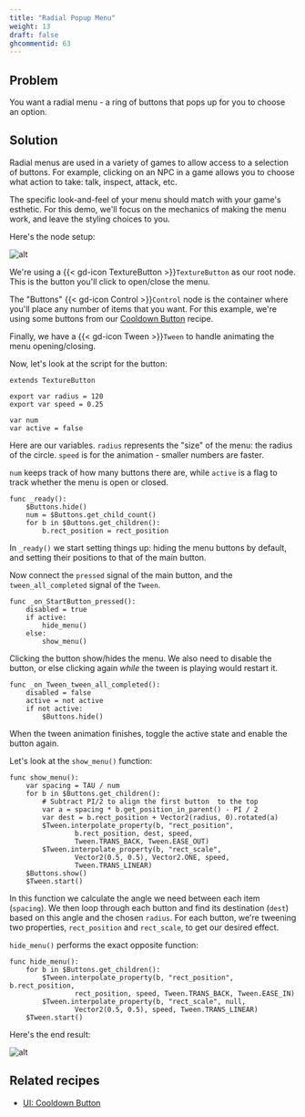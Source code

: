 ```yaml
---
title: "Radial Popup Menu"
weight: 13
draft: false
ghcommentid: 63
---
```


## Problem

You want a radial menu - a ring of buttons that pops up for you to choose an option.

## Solution

Radial menus are used in a variety of games to allow access to a selection of buttons. For example, clicking on an NPC in a game allows you to choose what action to take: talk, inspect, attack, etc.

The specific look-and-feel of your menu should match with your game's esthetic. For this demo, we'll focus on the mechanics of making the menu work, and leave the styling choices to you.

Here's the node setup:

![alt](/godot_recipes/3.x/img/ui_radial_menu_01.png)



We're using a {{< gd-icon TextureButton >}}`TextureButton` as our root node. This is the button you'll click to open/close the menu.

The "Buttons" {{< gd-icon Control >}}`Control` node is the container where you'll place any number of items that you want. For this example, we're using some buttons from our [Cooldown Button](/godot_recipes/3.x/ui/cooldown_button/) recipe.

Finally, we have a {{< gd-icon Tween >}}`Tween` to handle animating the menu opening/closing.

Now, let's look at the script for the button:

```gdscript
extends TextureButton

export var radius = 120
export var speed = 0.25

var num
var active = false
```

Here are our variables. `radius` represents the "size" of the menu: the radius of the circle. `speed` is for the animation - smaller numbers are faster.

`num` keeps track of how many buttons there are, while `active` is a flag to track whether the menu is open or closed.

```gdscript
func _ready():
    $Buttons.hide()
    num = $Buttons.get_child_count()
    for b in $Buttons.get_children():
        b.rect_position = rect_position
```

In `_ready()` we start setting things up: hiding the menu buttons by default, and setting their positions to that of the main button.

Now connect the `pressed` signal of the main button, and the `tween_all_completed` signal of the `Tween`.

```gdscript
func _on_StartButton_pressed():
    disabled = true
    if active:
        hide_menu()
    else:
        show_menu()
```

Clicking the button show/hides the menu. We also need to disable the button, or else clicking again *while* the tween is playing would restart it.

```gdscript
func _on_Tween_tween_all_completed():
    disabled = false
    active = not active
    if not active:
        $Buttons.hide()
```

When the tween animation finishes, toggle the active state and enable the button again.

Let's look at the `show_menu()` function:

```gdscript
func show_menu():
    var spacing = TAU / num
    for b in $Buttons.get_children():
        # Subtract PI/2 to align the first button  to the top
        var a = spacing * b.get_position_in_parent() - PI / 2
        var dest = b.rect_position + Vector2(radius, 0).rotated(a)
        $Tween.interpolate_property(b, "rect_position",
                b.rect_position, dest, speed,
                Tween.TRANS_BACK, Tween.EASE_OUT)
        $Tween.interpolate_property(b, "rect_scale",
                Vector2(0.5, 0.5), Vector2.ONE, speed,
                Tween.TRANS_LINEAR)
    $Buttons.show()
    $Tween.start()
```

In this function we calculate the angle we need between each item (`spacing`). We then loop through each button and find its destination (`dest`) based on this angle and the chosen `radius`. For each button, we're tweening two properties, `rect_position` and `rect_scale`, to get our desired effect.

`hide_menu()` performs the exact opposite function:

```gdscript
func hide_menu():
    for b in $Buttons.get_children():
        $Tween.interpolate_property(b, "rect_position", b.rect_position,
                rect_position, speed, Tween.TRANS_BACK, Tween.EASE_IN)
        $Tween.interpolate_property(b, "rect_scale", null,
                Vector2(0.5, 0.5), speed, Tween.TRANS_LINEAR)
    $Tween.start()
```

Here's the end result:

![alt](/godot_recipes/3.x/img/ui_radial_menu_02.gif)

<!-- {{% notice note %}}
Download the project file here: [ui_radial_menu.zip](/godot_recipes/3.x/files/ui_radial_menu.zip)
{{% /notice %}} -->

## Related recipes

- [UI: Cooldown Button](/godot_recipes/3.x/ui/cooldown_button/)